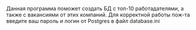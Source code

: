 Данная программа поможет создать БД с топ-10 работадателями, а также с вакансиями от этих компаний. Для корректной работы пож-та введите ваш пароль и логин от Postgres в файл database.ini
